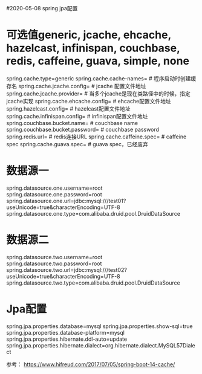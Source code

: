 #2020-05-08  spring jpa配置

## 

## 

### 


# 可选值generic, jcache, ehcache, hazelcast, infinispan, couchbase, redis, caffeine, guava, simple, none
spring.cache.type=generic
spring.cache.cache-names= # 程序启动时创建缓存名
spring.cache.jcache.config= # jcache 配置文件地址
spring.cache.jcache.provider= # 当多个jcache是现在类路径中的时候，指定jcache实现
spring.cache.ehcache.config= # ehcache配置文件地址
spring.hazelcast.config= # hazelcast配置文件地址
spring.cache.infinispan.config= # infinispan配置文件地址
spring.couchbase.bucket.name= # couchbase name
spring.couchbase.bucket.password= # couchbase password
spring.redis.url= # redis连接URL
spring.cache.caffeine.spec= # caffeine spec
spring.cache.guava.spec= # guava spec，已经废弃


#  数据源一
spring.datasource.one.username=root
spring.datasource.one.password=root
spring.datasource.one.url=jdbc:mysql:///test01?useUnicode=true&characterEncoding=UTF-8
spring.datasource.one.type=com.alibaba.druid.pool.DruidDataSource

#  数据源二
spring.datasource.two.username=root
spring.datasource.two.password=root
spring.datasource.two.url=jdbc:mysql:///test02?useUnicode=true&characterEncoding=UTF-8
spring.datasource.two.type=com.alibaba.druid.pool.DruidDataSource

# Jpa配置
spring.jpa.properties.database=mysql
spring.jpa.properties.show-sql=true
spring.jpa.properties.database-platform=mysql
spring.jpa.properties.hibernate.ddl-auto=update
spring.jpa.properties.hibernate.dialect=org.hibernate.dialect.MySQL57Dialect




参考：
	https://www.hifreud.com/2017/07/05/spring-boot-14-cache/
